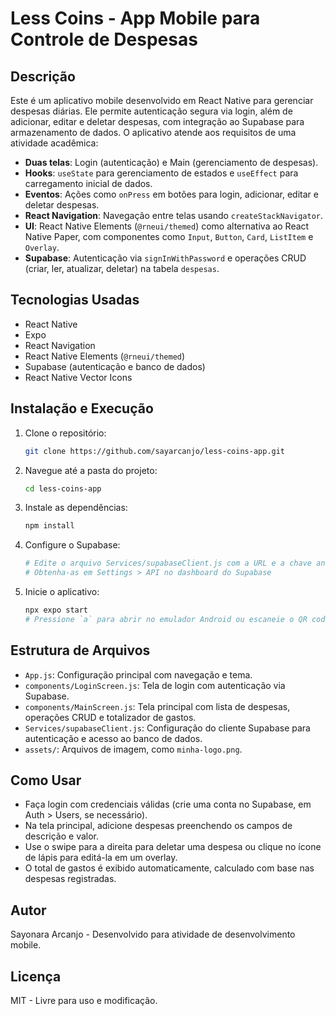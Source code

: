 # Less Coins - App Mobile para Controle de Despesas

## Descrição
Este é um aplicativo mobile desenvolvido em React Native para gerenciar despesas diárias. Ele permite autenticação segura via login, além de adicionar, editar e deletar despesas, com integração ao Supabase para armazenamento de dados. O aplicativo atende aos requisitos de uma atividade acadêmica:

- **Duas telas**: Login (autenticação) e Main (gerenciamento de despesas).
- **Hooks**: `useState` para gerenciamento de estados e `useEffect` para carregamento inicial de dados.
- **Eventos**: Ações como `onPress` em botões para login, adicionar, editar e deletar despesas.
- **React Navigation**: Navegação entre telas usando `createStackNavigator`.
- **UI**: React Native Elements (`@rneui/themed`) como alternativa ao React Native Paper, com componentes como `Input`, `Button`, `Card`, `ListItem` e `Overlay`.
- **Supabase**: Autenticação via `signInWithPassword` e operações CRUD (criar, ler, atualizar, deletar) na tabela `despesas`.

## Tecnologias Usadas

- React Native
- Expo
- React Navigation
- React Native Elements (`@rneui/themed`)
- Supabase (autenticação e banco de dados)
- React Native Vector Icons

## Instalação e Execução

1. Clone o repositório:
   ```bash
   git clone https://github.com/sayarcanjo/less-coins-app.git
   ```
2. Navegue até a pasta do projeto:
   ```bash
   cd less-coins-app
   ```
3. Instale as dependências:
   ```bash
   npm install
   ```
4. Configure o Supabase:
   ```bash
   # Edite o arquivo Services/supabaseClient.js com a URL e a chave anônima do seu projeto Supabase
   # Obtenha-as em Settings > API no dashboard do Supabase
   ```
5. Inicie o aplicativo:
   ```bash
   npx expo start
   # Pressione `a` para abrir no emulador Android ou escaneie o QR code com o Expo Go no celular
   ```

## Estrutura de Arquivos

- `App.js`: Configuração principal com navegação e tema.
- `components/LoginScreen.js`: Tela de login com autenticação via Supabase.
- `components/MainScreen.js`: Tela principal com lista de despesas, operações CRUD e totalizador de gastos.
- `Services/supabaseClient.js`: Configuração do cliente Supabase para autenticação e acesso ao banco de dados.
- `assets/`: Arquivos de imagem, como `minha-logo.png`.

## Como Usar

- Faça login com credenciais válidas (crie uma conta no Supabase, em Auth > Users, se necessário).
- Na tela principal, adicione despesas preenchendo os campos de descrição e valor.
- Use o swipe para a direita para deletar uma despesa ou clique no ícone de lápis para editá-la em um overlay.
- O total de gastos é exibido automaticamente, calculado com base nas despesas registradas.

## Autor
Sayonara Arcanjo - Desenvolvido para atividade de desenvolvimento mobile.

## Licença
MIT - Livre para uso e modificação.
